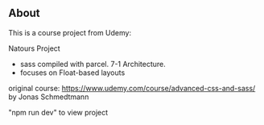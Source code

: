 ## About

This is a course project from Udemy:

Natours Project

- sass compiled with parcel. 7-1 Architecture.
- focuses on Float-based layouts

original course: https://www.udemy.com/course/advanced-css-and-sass/ by Jonas Schmedtmann

"npm run dev" to view project
